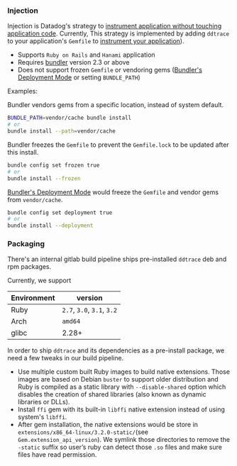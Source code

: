 ### Injection

Injection is Datadog's strategy to [instrument application without touching application code](https://docs.datadoghq.com/tracing/trace_collection/library_injection_local/?tab=kubernetes). Currently, This strategy is implemented by adding `ddtrace` to your application's `Gemfile` to [instrument your application](https://docs.datadoghq.com/tracing/trace_collection/dd_libraries/ruby/#rails-or-hanami-applications)).

* Supports `Ruby on Rails` and `Hanami` application
* Requires [bundler](https://bundler.io/) version 2.3 or above
* Does not support frozen `Gemfile` or vendoring gems ([Bundler's Deployment Mode](https://www.bundler.cn/man/bundle-install.1.html#DEPLOYMENT-MODE) or setting `BUNDLE_PATH`)

Examples:

Bundler vendors gems from a specific location, instead of system default.
```bash
BUNDLE_PATH=vendor/cache bundle install
# or
bundle install --path=vendor/cache
```

Bundler freezes the `Gemfile` to prevent the `Gemfile.lock` to be updated after this install.
```bash
bundle config set frozen true
# or
bundle install --frozen
```

[Bundler's Deployment Mode](https://www.bundler.cn/man/bundle-install.1.html#DEPLOYMENT-MODE) would freeze the `Gemfile` and vendor gems from `vendor/cache`.

```bash
bundle config set deployment true
# or
bundle install --deployment
```


### Packaging

There's an internal gitlab build pipeline ships pre-installed `ddtrace` deb and rpm packages.

Currently, we support

| Environment| version |
|---|---|
| Ruby  | `2.7`, `3.0`, `3.1`, `3.2`|
| Arch  | `amd64` |
| glibc |  2.28+ |

In order to ship `ddtrace` and its dependencies as a pre-install package, we need a few tweaks in our build pipeline.

* Use multiple custom built Ruby images to build native extensions. Those images are based on Debian `buster` to support older distribution and Ruby is compiled as a static library with `--disable-shared` option which disables the creation of shared libraries (also known as dynamic libraries or DLLs).
* Install `ffi` gem with its built-in `libffi` native extension instead of using system's `libffi`.
* After gem installation, the native extensions would be store in `extensions/x86_64-linux/3.2.0-static/`(see `Gem.extension_api_version`). We symlink those directories to remove the `-static` suffix so user’s ruby can detect those  `.so` files and make sure files have read permission.
